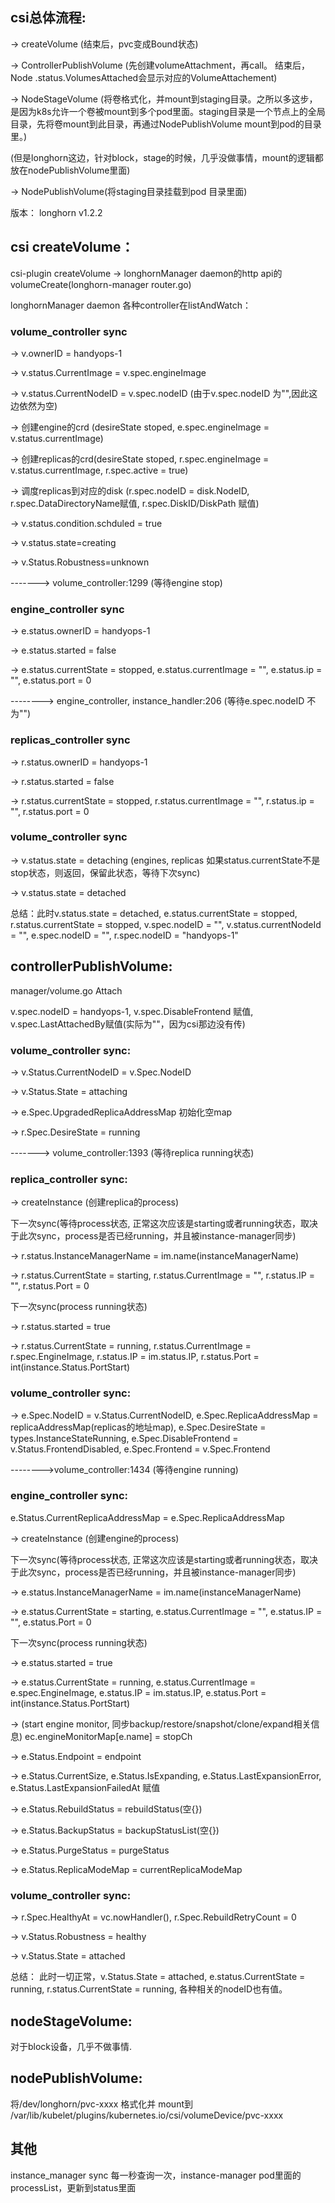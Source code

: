 ## csi总体流程:

-> createVolume (结束后，pvc变成Bound状态)

-> ControllerPublishVolume (先创建volumeAttachment，再call。 结束后，Node .status.VolumesAttached会显示对应的VolumeAttachement)

-> NodeStageVolume (将卷格式化，并mount到staging目录。之所以多这步，是因为k8s允许一个卷被mount到多个pod里面。staging目录是一个节点上的全局目录，先将卷mount到此目录，再通过NodePublishVolume mount到pod的目录里。)

(但是longhorn这边，针对block，stage的时候，几乎没做事情，mount的逻辑都放在nodePublishVolume里面)

-> NodePublishVolume(将staging目录挂载到pod 目录里面)


版本： longhorn v1.2.2

## csi createVolume：

csi-plugin createVolume -> longhornManager daemon的http api的volumeCreate(longhorn-manager router.go)

longhornManager daemon 各种controller在listAndWatch：

### volume_controller sync

-> v.ownerID = handyops-1

-> v.status.CurrentImage = v.spec.engineImage

-> v.status.CurrentNodeID = v.spec.nodeID (由于v.spec.nodeID 为"",因此这边依然为空)

-> 创建engine的crd (desireState stoped, e.spec.engineImage = v.status.currentImage)

-> 创建replicas的crd(desireState stoped, r.spec.engineImage = v.status.currentImage, r.spec.active = true)

-> 调度replicas到对应的disk (r.spec.nodeID = disk.NodeID, r.spec.DataDirectoryName赋值, r.spec.DiskID/DiskPath 赋值)

-> v.status.condition.schduled = true

-> v.status.state=creating

-> v.Status.Robustness=unknown

-------> volume_controller:1299 (等待engine stop)

### engine_controller sync

-> e.status.ownerID = handyops-1

-> e.status.started = false

-> e.status.currentState = stopped, e.status.currentImage = "", e.status.ip = "", e.status.port = 0

--------> engine_controller, instance_handler:206 (等待e.spec.nodeID 不为"")

### replicas_controller sync

-> r.status.ownerID = handyops-1

-> r.status.started = false

-> r.status.currentState = stopped, r.status.currentImage = "", r.status.ip = "", r.status.port = 0

### volume_controller sync

-> v.status.state = detaching (engines, replicas 如果status.currentState不是stop状态，则返回，保留此状态，等待下次sync)

-> v.status.state = detached

总结：此时v.status.state = detached, e.status.currentState = stopped, r.status.currentState = stopped, v.spec.nodeID = "", v.status.currentNodeId = "", e.spec.nodeID = "", r.spec.nodeID = "handyops-1"


## controllerPublishVolume:

manager/volume.go Attach

v.spec.nodeID = handyops-1, v.spec.DisableFrontend 赋值, v.spec.LastAttachedBy赋值(实际为""，因为csi那边没有传)

### volume_controller sync:

-> v.Status.CurrentNodeID = v.Spec.NodeID

-> v.Status.State = attaching

-> e.Spec.UpgradedReplicaAddressMap 初始化空map

-> r.Spec.DesireState = running

-------> volume_controller:1393 (等待replica running状态)

### replica_controller sync:

-> createInstance (创建replica的process)

下一次sync(等待process状态, 正常这次应该是starting或者running状态，取决于此次sync，process是否已经running，并且被instance-manager同步)

-> r.status.InstanceManagerName = im.name(instanceManagerName)

-> r.status.CurrentState = starting, r.status.CurrentImage = "", r.status.IP = "", r.status.Port = 0

下一次sync(process running状态)

-> r.status.started = true

-> r.status.CurrentState = running, r.status.CurrentImage = r.spec.EngineImage, r.status.IP = im.status.IP, r.status.Port = int(instance.Status.PortStart)

### volume_controller sync:

-> e.Spec.NodeID = v.Status.CurrentNodeID, e.Spec.ReplicaAddressMap = replicaAddressMap(replicas的地址map), e.Spec.DesireState = types.InstanceStateRunning, e.Spec.DisableFrontend = v.Status.FrontendDisabled, e.Spec.Frontend = v.Spec.Frontend

-------->volume_controller:1434 (等待engine running)

### engine_controller sync:

e.Status.CurrentReplicaAddressMap = e.Spec.ReplicaAddressMap

-> createInstance (创建engine的process)

下一次sync(等待process状态, 正常这次应该是starting或者running状态，取决于此次sync，process是否已经running，并且被instance-manager同步)

-> e.status.InstanceManagerName = im.name(instanceManagerName)

-> e.status.CurrentState = starting, e.status.CurrentImage = "", e.status.IP = "", e.status.Port = 0

下一次sync(process running状态)

-> e.status.started = true

-> e.status.CurrentState = running, e.status.CurrentImage = e.spec.EngineImage, e.status.IP = im.status.IP, e.status.Port = int(instance.Status.PortStart)

-> (start engine monitor, 同步backup/restore/snapshot/clone/expand相关信息) ec.engineMonitorMap[e.name] = stopCh

-> e.Status.Endpoint = endpoint

-> e.Status.CurrentSize, e.Status.IsExpanding, e.Status.LastExpansionError, e.Status.LastExpansionFailedAt 赋值

-> e.Status.RebuildStatus = rebuildStatus(空{})

-> e.Status.BackupStatus = backupStatusList(空{})

-> e.Status.PurgeStatus = purgeStatus

-> e.Status.ReplicaModeMap = currentReplicaModeMap

### volume_controller sync:

-> r.Spec.HealthyAt = vc.nowHandler(), r.Spec.RebuildRetryCount = 0

-> v.Status.Robustness = healthy

-> v.Status.State = attached

总结： 此时一切正常，v.Status.State = attached, e.status.CurrentState = running, r.status.CurrentState = running, 各种相关的nodeID也有值。


## nodeStageVolume:
对于block设备，几乎不做事情.

## nodePublishVolume:
将/dev/longhorn/pvc-xxxx 格式化并 mount到 /var/lib/kubelet/plugins/kubernetes.io/csi/volumeDevice/pvc-xxxx 



## 其他
instance_manager sync
每一秒查询一次，instance-manager pod里面的processList，更新到status里面
